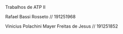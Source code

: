Trabalhos de ATP II

Rafael Bassi Rosseto // 191251968

Vinicius Polachini Mayer Freitas de Jesus // 191251852
